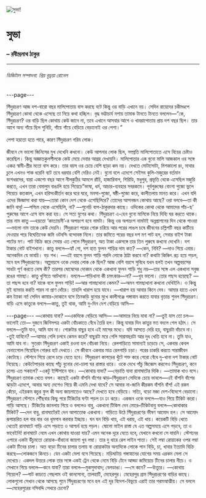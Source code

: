 ![সুভা!](https://encrypted-tbn0.gstatic.com/images?q=tbn:ANd9GcTUGysVAN9FeIallM4hFQlaFOvEua0SO596Yw&s)

# সুভা
### – রবীন্দ্রনাথ ঠাকুর 


---




###### ডিজিটাল সম্পাদনা: প্রিয় বুডূয়া রোনেল

---page---

সিঁদুরচরণ আজ দশ-বারো বছর মালিপোতায় বাস করছে বটে কিন্তু ওর বাড়ি এখানে নয়। সেদিন রায়েদের চণ্ডীমণ্ডপে সিঁদুরচরণ কোথা থেকে এসেছে তা নিয়ে কথা হচ্ছিল। বৃদ্ধ ভট্টাচার্য মশায় তামাক টানতে টানতে বললেন—”কে, সিঁদুরচরণ? ওর বাড়ি ছিল কোথায় কেউ জানে না, তবে এখানে আসবার আগে ও খাবরাপোতায় প্রায় দশ বছর ছিল। তার আগে অন্য গাঁয়ে ছিল শুনিচি, গাঁয়ে গাঁয়ে বেড়িয়ে বেড়ানোই ওর পেশা।”  

পেশা হয়তো হতে পারে, কারণ সিঁদুরচরণ গরিব লোক।  

জীবনে সে ভালো জিনিসের মুখ দেখেনি কখনো। কেউ আপনার লোক ছিল, সম্প্রতি মালিপোতাতে এসে বিয়ের চেষ্টাও করেছিল। কিন্তু অজ্ঞাতকুলশীলকে কেউ মেয়ে দেবার আগ্রহ দেখায়নি। মালিপোতার এক বুনো মালি আজকাল ওর সঙ্গে একত্র স্বামী-স্ত্রীর মতো বাস করে। তার বয়স ওর চেয়ে বেশি ছাড়া কম নয়। দেখতে মোটাসোটা, মিশকালো রং, মাথার চুলে এখনও পাক ধরেনি বটে তবে ধরবার বেশি দেরিও নেই। বুনো বলে এদেশে সেইসব কুলি-মজুরের বর্তমান বংশধরদের, যারা একশো বছর আগে নীলকুঠির আমলে রাঁচি, হাজারিবাগ, গিরিডি, মধুপুর, প্রভৃতি থেকে এসেছিল মজুরি করতে, এখন তারা বেমালুম বাঙালি হয়ে গিয়েচে”ভাষা, ধর্ম, আচার-ব্যবহার সবরকমে। পূর্বপুরুষের বোংগা পুজো ভুলে গিয়েচে কতকাল, এখন হরিসংকীর্তন করে ঘরে ঘরে, মনসা-পুজো, ষষ্ঠী-পুজো করে, কালীতলায় মানত করে।
এখন যদি এদের জিজ্ঞাসা করা যায়—তোরা কোন দেশ থেকে এসেছিলিরে? তোদের আপনজন কোথায় আছে?
ওরা বলবে—তা কী জানি বাবু!
—পশ্চিম থেকে এসেছিলি, না?
—শুনেচি বাপ-ঠাকুরদার কাছে। ওদিকের কোথা থেকে আমাদের পাঁচ-ছ’ পুরুষের আগে এসে বাস করা হয়। সে সত্য যুগের কথা।
সিঁদুরচরণ এ-হেন বুনো মালিকে নিয়ে দিব্যি ঘর করতে থাকে। তার নাম কাতু —হয়তো ‘কাত্যায়নী’-র অপভ্রংশ হবে নামটা। কিন্তু ওর অপভ্রংশ নামটাই অন্নপ্রাশনের দিন থেকে পাওয়া—ভালো নাম তাকে কেউ দেয়নি।
সিঁদুরচরণ পরের গোরু চরিয়ে আর পরের লাঙল চষে জীবনের চল্লিশটি বছর কাটিয়ে দেওয়ার পরে বিঘেতিনেক জমি ওটবন্দি বন্দোবস্ত নিলে। তার জমিতে পরের বছর দশ মণ পাট হল, সেবার বাইশ টাকা পাটের মণ। পাট বিক্রি করে সেবার এত পেলে সিঁদুরচরণ, অত টাকা একসঙ্গে তার তিন পুরুষে কখনো দেখেনি। দশ টাকার নোট বাইশখানা।
কাতু বললে—হ্যাঁ গো, দশ হাত ফুলন শাড়ির দাম কত?
—কেন, নিবি?
—দাও গিয়ে এবার। অনেকদিন যে ভাবচি। বড় শখ।
—এই বয়সে ফুলন শাড়ি পরলি লোকে ঠাট্টা করবে না? কথাটা কিঞ্চিৎ রূঢ় হয়ে পড়ল, মনে হল সিঁদুরচরণের। অল্পবয়সে ওকে দেবার লোক কে ছিল? আজ বেশি বয়সে সুবিধে যখন হলই তখন অল্পবয়সের সাধটা পূর্ণ করতে দোষ কী? তারপর ঘোষেদের দোকান থেকে একখানা ফুলন শাড়ি শুধু নয়—তার সঙ্গে এল একখানা সবুজ রঙের গামছা।
কাতু খুশিতে আটখানা। বললে—শাড়িখানা কী চমৎকার—না?
—খুব ভালো। তোর পছন্দ হয়েছে?
—তা পছন্দ হবে না? যাকে বলে ফুলন শাড়ি!
—আর গামছাখানা কেমন?
—অমন গামছাখানা কখনো দেখিইনি। ও কিন্তু মুই ব্যাভার করতি পারব না প্রাণ ধোঁরে। তাহলি খারাপ হয়ে যাবে।
—খারাপ হয় আবার কিনে দেব। আমার হাতে এখন কম ট্যাকা না!
সেদিন কামার-দোকানে বসে তিনকড়ি বুনোর মুখে কালীগঞ্জে গঙ্গাস্নান করতে যাবার বৃত্তান্ত শুনল সিঁদুরচরণ। বাড়ি এসে কাতুকে বললে—কাতু, তুই থাক, আমি দু-দিন দেশ বেড়িয়ে আসি—

---page---
—কোথায় যাবা?
—একদিকে বেড়িয়ে আসি—
—আমারে নিয়ে যাবা না?
—তুই যাস তো চল—ভালোই তো—
দুজনে জিনিসপত্র একটা বোঁচকাতে বেঁধে তৈরি হল। কিন্তু যাবার দিন কাতুর মত বদলে গেল হঠাৎ। সে বললে—তুমি যাও, আমি যাব না। গোরুটার বাছুর হবে এই মাসের মধ্যে। যদি আসতে দেরি হয়, বাছুরটা বাঁচবে না।
-তুই যাবিনে?
—আমার গেলি চলবে কেমন করে? বাছুরটা মরে গেলি সারাবছরটা আর দুধ খেতি হবে না। তুমি যাও, আমি যাব না।
সুতরাং সিঁদুরচরণ একাই রওনা হল বোঁচকা নিয়ে। রেলগাড়িতে সামান্যই চড়েচে সে, একবার কেবল বেনাপোেল গিয়েছিল গোরুর হাট দেখতে। সে জীবনে একবার মাত্র রেলগাড়ি চড়া। পরের চাকরি করতে সারাজীবন কেটেছে।
স্টেশনে গিয়ে রেলে চড়ে যেতে হবে। সিঁদুরচরণ কাপড়ের খুঁটে শক্ত করে গেরো বেঁধে দু-খানা দশ টাকার নোট নিয়েছে। কেউটেপাড়ার কাছে পাঁচু বুনোর দো-চালা ঘর রাস্তার ধারে। ওকে দেখে পাঁচু জিজ্ঞেস করলেও সিঁদুরচরণ, কনে চলেচ এত সকালে?
-একটু ইস্টিশানে যাব।
—কোথায় যাবা?
—বেড়াতি যাবা রানাঘাটের দিকি।
—তামাক খাও বসে। সিঁদুরচরণ তামাক খেতে বসল। কাছেই একটা বাঁশনি বাঁশের ঝাড়–সিঁদুরচরণ সেদিকে চেয়ে ভাবলে—এই বাঁশনি বাঁশের ঝাড়টা এদেশে, আবার অন্য দেশেও গিয়ে কী এমনি দেখা যাবে? সে আবার না-জানি কীরকম বাঁশনি বাঁশ! এই রকম কেঁচো, এইরকম কচুর ফুল কী অন্য জায়গাতেও আছে? দেখতে হবে বেড়িয়ে। সত্যি, বড়ো মজা দেশ-বিদেশে বেড়ানো।
সিঁদুরচরণ স্টেশনে পৌঁছবার কিছু পরে টিকিটের ঘণ্টা পড়ল ঢং ঢং করে। একজন ওকে বললে—যাও গিয়ে টিকিট করো। গাড়ি আসছে।
টিকিটের জানলায় গিয়ে ও বললেও বাবু, একখানা টিকিস দেন মোরে–টিকিটবাবু বললে—কোথাকার টিকিট?
—দেন বাবু, রানাঘাটেরই দেন আপাতোক একখানা।
গাড়িতে উঠে সিঁদুরচরণের ভীষণ আমোদ হল। সে আমোদ রূপান্তরিত হল বার বার ওর ধূমপান করবার ইচ্ছায়। ঘন ঘন বিড়ি খায়, এই ধরায়, এই খায়। কয়েকটি বিড়ি খেতে খেতেই রানাঘাটে গাড়ি এসে পড়াতে ও আশ্চর্য হয়ে পড়ল। ষোলো মাইল রাস্তা যে এত অল্পসময়ে এসে পড়বে, তা ও ভাবেইনি!
রানাঘাটে নেমে এখন কোথায় যাওয়া যায়? এমন অনেক দূরে যেতে হবে, যেখানে কখনো সে যায়নি।
স্টেশনের এপারে একটা উঁচুমতো রোয়াক-বাঁধানো জায়গা খুব লম্বা। তার দু ধারে রেল লাইন পাতা। সেই লম্বা রোয়াকের ওপর লম্বা একটা টিনের চালা। অত বড়ো টিনের চালার তলায় বা রোয়াকটার অন্যদিকে লোকে পান বিড়ি, চা, খাবার ইত্যাদি বিক্রি করছে—লোকজনে কিনচে। যেন একটা মেলা বসে গিয়েছে। মড়িঘাটায় গঙ্গাস্নানের যোগের সময় এরকম মেলা সে দেখেচে।
একদল উত্তরে লোক তার সঙ্গে একই ট্রেন থেকে নেমে বিড়ি টেনে আড্ডা জমিয়েচে টিনের চালার নীচে। ও সেখানে গিয়ে বললে—কনে যাবা?
তারা বললে—মুকসুদাবাদ; বেলডাঙা।
—সে কনে?
—উত্তুরে।
—কোথায় গিয়েলে?
—পাট কাচতে গেছলাম ওই কানসোনা, তালহাটি, মেহেরপুর।
মেহেরপুর গ্রাম সিঁদুরচরণের বাড়ির কাছে। লোকগুলো সেখান থেকে আসছে শুনে সিঁদুরচরণের মনে হল এই দূর বিদেশ-বিভুয়ে এরাই তার পরমআত্মীয়। সে বললে—মেহেরপুরের নসিবদ্দি সেখরে চেনো?

